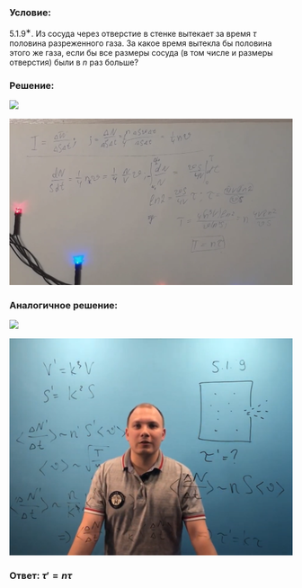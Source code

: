 ###  Условие:

$5.1.9^{∗}.$ Из сосуда через отверстие в стенке вытекает за время $\tau$ половина разреженного газа. За какое время вытекла бы половина этого же газа, если бы все размеры сосуда (в том числе и размеры отверстия) были в $n$ раз больше?

###  Решение:

![](https://www.youtube.com/embed/urqZRtku7Eo)

![|1462x859, 67%](../../img/5.1.9/01.png)

###  Аналогичное решение:

![](https://www.youtube.com/embed/1zukMbt-sZ8)

![|1412x1080, 67%](../../img/5.1.9/02.png)

###  Ответ: ${\tau}' = n\tau$